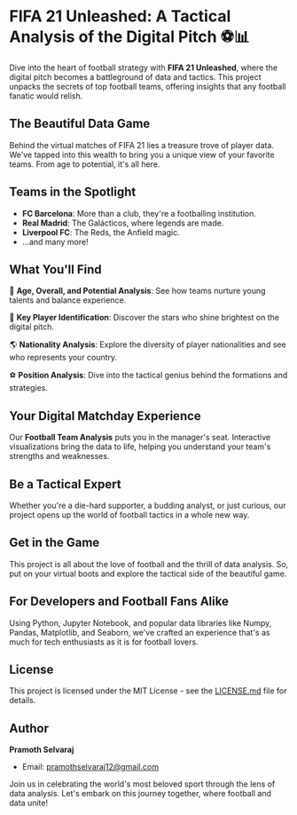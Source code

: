 # FIFA 21 Unleashed: A Tactical Analysis of the Digital Pitch ⚽📊

Dive into the heart of football strategy with **FIFA 21 Unleashed**, where the digital pitch becomes a battleground of data and tactics. This project unpacks the secrets of top football teams, offering insights that any football fanatic would relish.

## The Beautiful Data Game

Behind the virtual matches of FIFA 21 lies a treasure trove of player data. We've tapped into this wealth to bring you a unique view of your favorite teams. From age to potential, it's all here.

## Teams in the Spotlight

- **FC Barcelona**: More than a club, they're a footballing institution.
- **Real Madrid**: The Galácticos, where legends are made.
- **Liverpool FC**: The Reds, the Anfield magic.
- ...and many more!

## What You'll Find

🔢 **Age, Overall, and Potential Analysis**: See how teams nurture young talents and balance experience.

🌟 **Key Player Identification**: Discover the stars who shine brightest on the digital pitch.

🌎 **Nationality Analysis**: Explore the diversity of player nationalities and see who represents your country.

⚽ **Position Analysis**: Dive into the tactical genius behind the formations and strategies.

## Your Digital Matchday Experience

Our **Football Team Analysis** puts you in the manager's seat. Interactive visualizations bring the data to life, helping you understand your team's strengths and weaknesses.

## Be a Tactical Expert

Whether you're a die-hard supporter, a budding analyst, or just curious, our project opens up the world of football tactics in a whole new way.

## Get in the Game

This project is all about the love of football and the thrill of data analysis. So, put on your virtual boots and explore the tactical side of the beautiful game.

## For Developers and Football Fans Alike

Using Python, Jupyter Notebook, and popular data libraries like Numpy, Pandas, Matplotlib, and Seaborn, we've crafted an experience that's as much for tech enthusiasts as it is for football lovers.

## License

This project is licensed under the MIT License - see the [LICENSE.md](LICENSE.md) file for details.

## Author

**Pramoth Selvaraj**
- Email: pramothselvaraj12@gmail.com

Join us in celebrating the world's most beloved sport through the lens of data analysis. Let's embark on this journey together, where football and data unite!